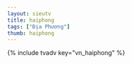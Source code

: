```yaml
---
layout: sieutv
title: haiphong
tags: ["Địa Phương"]
thumb: haiphong
---
```

{% include tvadv key="vn_haiphong" %}